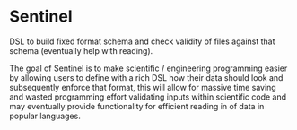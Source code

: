 # Sentinel
DSL to build fixed format schema and check validity of files against that schema (eventually help with reading).

The goal of Sentinel is to make scientific / engineering programming easier by allowing users to define with a rich DSL how their data should look and
subsequently enforce that format, this will allow for massive time saving and wasted programming effort validating inputs within scientific code 
and may eventually provide functionality for efficient reading in of data in popular languages.
